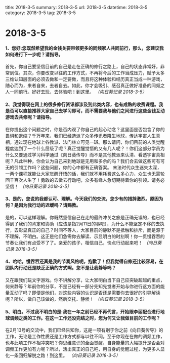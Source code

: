 title: 2018-3-5 
summary: 2018-3-5 
url: 2018-3-5 
datetime: 2018-3-5 
category: 2018-3-5 
tag: 2018-3-5 

# 2018-3-5
#### 1、您好:您既然希望我的金钱关要带领更多的同频家人共同前行，那么，您建议我如何进行下一步呢？请指导。
首先，你自己要坚信目前的自己是走在正确的修行之路上，自己的状态非常好，非常到位。其次，你要改变以往的工作方式，不再将今后的工作当成压力，赋予太多三维认知层面的必须去做和一定要做，而且将这种体验和经历真正当成一种游戏，随心而为，来者自来，去者自去。如此，你才会吸引、感召真正做好准备的同频之人一同前行。好好去玩，去体验吧！到这里。
*（向日葵记录 2018-3-5）*
#### 2、我觉得现在网上的很多修行资讯都涉及到此类内容，也有成熟的收费课程。我是否可以直接推荐大家自己去学习即可，而不需要我与他们之间进行这些金钱互动游戏去共修呢？请指导。
在你提出这个问题之时，你是否内观了你自己的起心动念？这里面是否包含了你的畏惧和退缩？千万年来，我们已经选派了众多传讯者降生地球，传达宇宙人生真相，通过现在地球上各教派、法门林立可见一斑。那么请问，你们目前的人类觉醒程度达到了一个什么层级了呢？真正觉醒觉悟的又有几人呢？！你们这部分学员为什么又要通过学习科学通过《向日葵传导》而不是其他教派来认清、看透宇宙真相呢？凡此种种，你会认为自己来到地球是无用和多余的吗？我们会去做这些可有可无的引领工作吗？这些问题，你的心中都有正确答案。
末法时代众生迷失太深，一两个课程就能让大家觉醒开悟的话，我们就不用耗费这么多心力，众生也无需轮回千百次人生了！勇敢的去做去行动吧，众多有缘人急切期待着你的引领。请务必坚信！
*（向日葵记录 2018-3-5）*
#### 3、是的，您说的我都认可、理解。今天我们的交流，您少有的措辞激烈。原因为何？是因为我行动的迟缓吗？请赐教。
是的，可以这样理解。你既然坚信自己在走的最终冲关之旅是正确无误的，也已经得到了我们的肯定和协助（应该是指2月11日的事吧），为什么不能坚定不移的去执行，去彰显真正的自己？时间不等人，大家目前的静默不是抵触和排斥，而是源于不理解，不明白。这正是他们急需你去解读、示显明白的时刻啊！你一贯慢吞吞的节奏让我们有点受不了了。亲爱的孩子，相信自己，快点行动起来吧！
*（向日葵记录 2018-3-5）*
#### 4、哈哈，慢吞吞还真是我的节奏风格呢，抱歉了！但我觉得自修还比较容易，在团队内行动还是缺乏正确的方式啊。您不是让我静等吗？
又在跟我们玩文字游戏。你不讲解分享，让大家明白当下自己应突破超越的重点，何来静等？年前你的分享，不是已经有一部分先知先觉者开始与你进行这方面的能量互动了吗？即便是他们，对这些内容的认识是否还是需要你去很好的引导解读呢？所以，做自己该做的，然后交托、静候！
*（向日葵记录 2018-3-5）*
#### 5、明白。不过我不明白的是:我在一年之前已经不再代言，开始跟李丽配合进行地球调频之类的工作。在这一工作还没完结之时，您为何又让我做目前的工作呢？
在2月13号的交流中，我们已经告知你，这是一项有别于你之前《向日葵传导》的工作，无论是工作性质还是工作方式都与以往不同。至于你现在在做的调频工作，也与此项工作不相冲突吧？你思维意识的全面觉醒，自身能量的大幅提升是否会对调频工作更加有力呢？所以，活出真正的自己吧，用自身的觉醒过程，为更多人显化一条回归解脱之路！到这里。
*（向日葵记录 2018-3-5）*